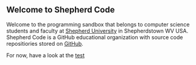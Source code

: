 ## Welcome to Shepherd Code

Welcome to the programming sandbox that belongs to computer science students and faculty at [Shepherd University](https://www.shepherd.edu) in Shepherdstown WV USA. Shepherd Code is a GitHub educational organization with source code repositiories stored on [GitHub](https://github.com/ShepherdCode). 

For now, have a look at the [test](test.html)
